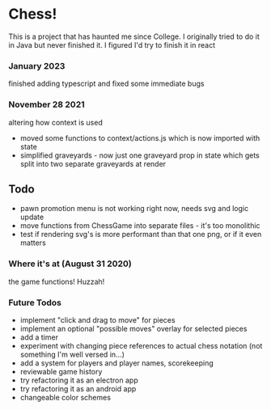 # Chess!
This is a project that has haunted me since College. I originally tried to do it in Java but never finished it. I figured I'd try to finish it in react  

### January 2023
finished adding typescript and fixed some immediate bugs

### November 28 2021  
altering how context is used  
* moved some functions to context/actions.js which is now imported with state  
* simplified graveyards - now just one graveyard prop in state which gets split into two separate graveyards at render  

## Todo
* pawn promotion menu is not working right now, needs svg and logic update   
* move functions from ChessGame into separate files - it's too monolithic  
* test if rendering svg's is more performant than that one png, or if it even matters  

### Where it's at (August 31 2020)  
the game functions! Huzzah!  

### Future Todos
* implement "click and drag to move" for pieces  
* implement an optional "possible moves" overlay for selected pieces  
* add a timer  
* experiment with changing piece references to actual chess notation (not something I'm well versed in...)  
* add a system for players and player names, scorekeeping  
* reviewable game history  
* try refactoring it as an electron app  
* try refactoring it as an android app  
* changeable color schemes  
